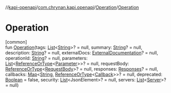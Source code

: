 //[kapi-openapi](../../../index.md)/[com.chrynan.kapi.openapi](../index.md)/[Operation](index.md)/[Operation](-operation.md)

# Operation

[common]\
fun [Operation](-operation.md)(tags: [List](https://kotlinlang.org/api/latest/jvm/stdlib/kotlin.collections/-list/index.html)&lt;[String](https://kotlinlang.org/api/latest/jvm/stdlib/kotlin/-string/index.html)&gt;? = null, summary: [String](https://kotlinlang.org/api/latest/jvm/stdlib/kotlin/-string/index.html)? = null, description: [String](https://kotlinlang.org/api/latest/jvm/stdlib/kotlin/-string/index.html)? = null, externalDocs: [ExternalDocumentation](../-external-documentation/index.md)? = null, operationId: [String](https://kotlinlang.org/api/latest/jvm/stdlib/kotlin/-string/index.html)? = null, parameters: [List](https://kotlinlang.org/api/latest/jvm/stdlib/kotlin.collections/-list/index.html)&lt;[ReferenceOrType](../-reference-or-type/index.md)&lt;[Parameter](../-parameter/index.md)&gt;&gt;? = null, requestBody: [ReferenceOrType](../-reference-or-type/index.md)&lt;[RequestBody](../-request-body/index.md)&gt;? = null, responses: [Responses](../-responses/index.md)? = null, callbacks: [Map](https://kotlinlang.org/api/latest/jvm/stdlib/kotlin.collections/-map/index.html)&lt;[String](https://kotlinlang.org/api/latest/jvm/stdlib/kotlin/-string/index.html), [ReferenceOrType](../-reference-or-type/index.md)&lt;[Callback](../-callback/index.md)&gt;&gt;? = null, deprecated: [Boolean](https://kotlinlang.org/api/latest/jvm/stdlib/kotlin/-boolean/index.html) = false, security: [List](https://kotlinlang.org/api/latest/jvm/stdlib/kotlin.collections/-list/index.html)&lt;JsonElement&gt;? = null, servers: [List](https://kotlinlang.org/api/latest/jvm/stdlib/kotlin.collections/-list/index.html)&lt;[Server](../-server/index.md)&gt;? = null)
